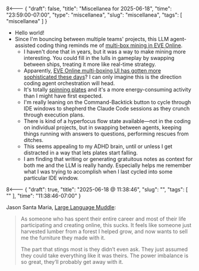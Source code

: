 8<--- { "draft": false, "title": "Miscellanea for 2025-06-18", "time": "23:59:00-07:00", "type": "miscellanea", "slug": "miscellanea", "tags": [ "miscellanea" ] }

- Hello world!
- Since I'm bouncing between multiple teams' projects, this LLM agent-assisted coding thing reminds me of [multi-box mining in EVE Online](https://wiki.eveuniversity.org/Mining#Dual_account_mining).
	- I haven't done that in years, but it was a way to make mining more interesting. You could fill in the lulls in gameplay by swapping between ships, treating it more like real-time strategy.
	- Apparently, [EVE Online multi-boxing UI has gotten more sophisticated these days](https://www.youtube.com/shorts/ijoXyVTv83Q)? I can only imagine this is the direction coding agent orchestration will head.
	- It's totally [spinning plates](https://en.wikipedia.org/wiki/Plate_spinning) and it's a more energy-consuming activity than I might have first expected.
	- I'm really leaning on the Command-Backtick button to cycle through IDE windows to shepherd the Claude Code sessions as they crunch through execution plans.
	- There is kind of a hyperfocus flow state available—not in the coding on individual projects, but in swapping between agents, keeping things running with answers to questions, performing rescues from ditches.
	- This seems appealing to my ADHD brain, until or unless I get distracted in a way that lets plates start falling.
	- I am finding that writing or generating gratuitous notes as context for both me and the LLM is really handy. Especially helps me remember what I was trying to accomplish when I last cycled into some particular IDE window.

8<--- { "draft": true, "title": "2025-06-18 @ 11:38:46", "slug": "", "tags": [ "" ], "time": "11:38:46-07:00" }

Jason Santa Maria, [Large Language Muddle](https://jasonsantamaria.com/blog/large-language-muddle):

> As someone who has spent their entire career and most of their life participating and creating online, this sucks. It feels like someone just harvested lumber from a forest I helped grow, and now wants to sell me the furniture they made with it.
> 
> The part that stings most is they didn’t even ask. They just assumed they could take everything like it was theirs. The power imbalance is so great, they’ll probably get away with it. 

